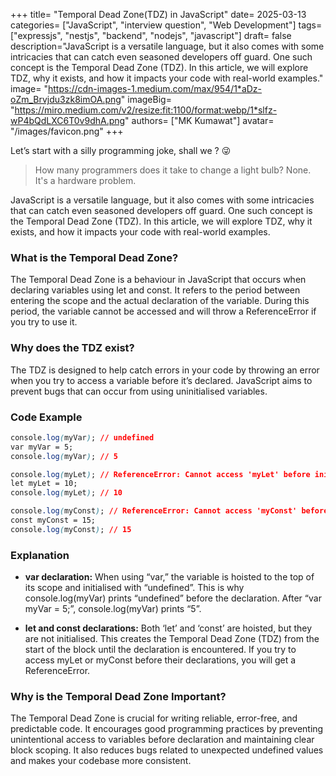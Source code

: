 +++
title= "Temporal Dead Zone(TDZ) in JavaScript"
date= 2025-03-13
categories= ["JavaScript", "interview question", "Web Development"]
tags= ["expressjs", "nestjs", "backend", "nodejs", "javascript"]
draft= false
description="JavaScript is a versatile language, but it also comes with some intricacies that can catch even seasoned developers off guard. One such concept is the Temporal Dead Zone (TDZ). In this article, we will explore TDZ, why it exists, and how it impacts your code with real-world examples."
image= "https://cdn-images-1.medium.com/max/954/1*aDz-oZm_Brvjdu3zk8imOA.png"
imageBig= "https://miro.medium.com/v2/resize:fit:1100/format:webp/1*slfz-wP4bQdLXC6T0v9dhA.png"
authors= ["MK Kumawat"]
avatar= "/images/favicon.png"
+++

Let’s start with a silly programming joke, shall we ? 😜

> How many programmers does it take to change a light bulb?
> None. It's a hardware problem.

JavaScript is a versatile language, but it also comes with some intricacies that can catch even seasoned developers off guard. One such concept is the Temporal Dead Zone (TDZ). In this article, we will explore TDZ, why it exists, and how it impacts your code with real-world examples.

### What is the Temporal Dead Zone?

The Temporal Dead Zone is a behaviour in JavaScript that occurs when declaring variables using let and const. It refers to the period between entering the scope and the actual declaration of the variable. During this period, the variable cannot be accessed and will throw a ReferenceError if you try to use it.

### Why does the TDZ exist?

The TDZ is designed to help catch errors in your code by throwing an error when you try to access a variable before it’s declared. JavaScript aims to prevent bugs that can occur from using uninitialised variables.

### Code Example

```css
console.log(myVar); // undefined
var myVar = 5;
console.log(myVar); // 5

console.log(myLet); // ReferenceError: Cannot access 'myLet' before initialization
let myLet = 10;
console.log(myLet); // 10

console.log(myConst); // ReferenceError: Cannot access 'myConst' before initialization
const myConst = 15;
console.log(myConst); // 15

```

### Explanation

* __var declaration:__ When using “var,” the variable is hoisted to the top of its scope and initialised with “undefined”. This is why console.log(myVar) prints “undefined” before the declaration. After “var myVar = 5;”, console.log(myVar) prints “5”.

* __let and const declarations:__ Both ‘let’ and ‘const’ are hoisted, but they are not initialised. This creates the Temporal Dead Zone (TDZ) from the start of the block until the declaration is encountered. If you try to access myLet or myConst before their declarations, you will get a ReferenceError.

### Why is the Temporal Dead Zone Important?

The Temporal Dead Zone is crucial for writing reliable, error-free, and predictable code. It encourages good programming practices by preventing unintentional access to variables before declaration and maintaining clear block scoping. It also reduces bugs related to unexpected undefined values and makes your codebase more consistent.
